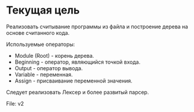 ﻿# Текущая цель

Реализовать считывание программы из файла и построение дерева на основе считанного кода.

Используемые операторы:
- Module (Root) - корень дерева.
- Beginning - оператор, являющийся точкой входа.
- Output - оператор вывода.
- Variable - переменная.
- Assign - присваивание переменной значения.

Следует реализовать Лексер и более развитый парсер.

File: v2
